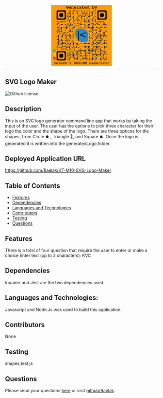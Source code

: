 
  <div style="display: flex; justify-content: center; border-bottom: 1px solid #ddd; padding-bottom: 10px; margin-bottom: 20px;">
  <img src="./generatedQR.png" alt="Logo" style="max-height: 200px; max-width: 200px;">
</div>
   
## SVG Logo Maker

![Github license](https://img.shields.io/badge/license-ISC-green.svg)
## Description
This is an SVG  logo generator command line app that works by taking the input of the user. The user has the options to pick three character for their logo the color  and  the shape of the logo. There are three options for the shapes, from Circle ⏺️ , Triangle 🔼, and Square ⏹️.  Once the logo is generated it is written into the generatedLogo folder.
## Deployed Application URL
https://github.com/Baelak/KT-M10-SVG-Logo-Maker
## Table of Contents
* [Features](#features)
* [Dependencies](#dependencies)
* [Languages and Technologies](#languages-and-technologies)
* [Contributors](#contributors)
* [Testing](#testing)
* [Questions](#questions)
## Features
There is a total of four question that require the user to enter or make a choice Enter text (up to 3 characters): KVC
## Dependencies
Inquirer and Jest are the two dependencies used 
## Languages and Technologies:
Javascript and Node.Js was used to build this application.
## Contributors
None
## Testing
shapes.test.js
## Questions
Please send your questions [here](mailto:?subject=[GitHub]%20Dev%20Connect) or visit [github/Baelak](https://github.com/Baelak).
